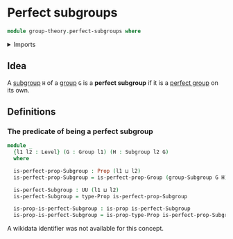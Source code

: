 # Perfect subgroups

```agda
module group-theory.perfect-subgroups where
```

<details><summary>Imports</summary>

```agda
open import foundation.propositions
open import foundation.universe-levels

open import group-theory.groups
open import group-theory.subgroups
open import group-theory.perfect-groups
```

</details>

## Idea

A [subgroup](group-theory.subgroups.md) `H` of a [group](group-theory.groups.md) `G`
is a **perfect subgroup** if it is a [perfect group](group-theory.perfect-groups.md)
on its own.

## Definitions

### The predicate of being a perfect subgroup

```agda
module _
  {l1 l2 : Level} (G : Group l1) (H : Subgroup l2 G)
  where

  is-perfect-prop-Subgroup : Prop (l1 ⊔ l2)
  is-perfect-prop-Subgroup = is-perfect-prop-Group (group-Subgroup G H)

  is-perfect-Subgroup : UU (l1 ⊔ l2)
  is-perfect-Subgroup = type-Prop is-perfect-prop-Subgroup

  is-prop-is-perfect-Subgroup : is-prop is-perfect-Subgroup
  is-prop-is-perfect-Subgroup = is-prop-type-Prop is-perfect-prop-Subgroup
```

A wikidata identifier was not available for this concept.
